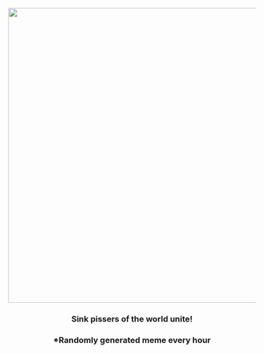 <p align="center">
        <img src="https://i.redd.it/cl8c3f1ro9z81.jpg" width="600" height="600">
        </p>
        <h3 align="center">Sink pissers of the world unite!</h3>
        <h3 align="center">*Randomly generated meme every hour</h3>
    